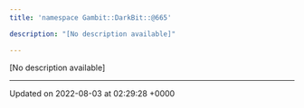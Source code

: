 ```yaml
---
title: 'namespace Gambit::DarkBit::@665'

description: "[No description available]"

---
```







[No description available]






-------------------------------

Updated on 2022-08-03 at 02:29:28 +0000